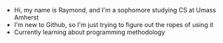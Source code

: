 - Hi, my name is Raymond, and I'm a sophomore studying CS at Umass Amherst
- I'm new to Github, so I'm just trying to figure out the ropes of using it
- Currently learning about programming methodology



<!---
Kray708/Kray708 is a ✨ special ✨ repository because its `README.md` (this file) appears on your GitHub profile.
You can click the Preview link to take a look at your changes.
--->
